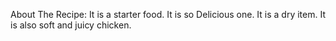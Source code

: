 About The Recipe:
It is a starter food. It is so Delicious one. It is a dry item. It is also soft and juicy chicken.